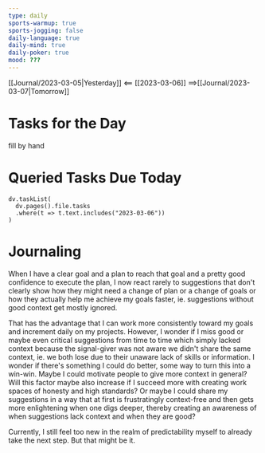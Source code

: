 ```yaml
---
type: daily
sports-warmup: true
sports-jogging: false
daily-language: true
daily-mind: true
daily-poker: true
mood: ???
---
```


[[Journal/2023-03-05|Yesterday]] <== [[2023-03-06]] ==>[[Journal/2023-03-07|Tomorrow]]


# Tasks for the Day

fill by hand


# Queried Tasks Due Today

```dataviewjs
dv.taskList(
  dv.pages().file.tasks
  .where(t => t.text.includes("2023-03-06"))
)
```



# Journaling

When I have a clear goal and a plan to reach that goal and a pretty good confidence to execute the plan, I now react rarely to suggestions that don't clearly show how they might need a change of plan or a change of goals or how they actually help me achieve my goals faster, ie. suggestions without good context get mostly ignored.

That has the advantage that I can work more consistently toward my goals and increment daily on my projects. However, I wonder if I miss good or maybe even critical suggestions from time to time which simply lacked context because the signal-giver was not aware we didn't share the same context, ie. we both lose due to their unaware lack of skills or information. I wonder if there's something I could do better, some way to turn this into a win-win. Maybe I could motivate people to give more context in general? Will this factor maybe also increase if I succeed more with creating work spaces of honesty and high standards? Or maybe I could share my suggestions in a way that at first is frustratingly context-free and then gets more enlightening when one digs deeper, thereby creating an awareness of when suggestions lack context and when they are good?

Currently, I still feel too new in the realm of predictability myself to already take the next step. But that might be it.